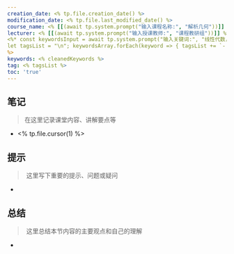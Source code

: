```yaml
---
creation_date: <% tp.file.creation_date() %>
modification_date: <% tp.file.last_modified_date() %>
course_name: <% [[(await tp.system.prompt("输入课程名称:", "解析几何"))]] %>
lecturer: <% [[(await tp.system.prompt("输入授课教师:", "课程教研组"))]] %>
<%* const keywordsInput = await tp.system.prompt("输入关键词:", "线性代数，矩阵对角化、二次型"); cleanedKeywords=keywordsInput.replace(/，|、/g, ",").trim(); keywordsArray=cleanedKeywords.split(",").map(keyword => keyword.trim()).filter(keyword => keyword.length > 0);
let tagsList = "\n"; keywordsArray.forEach(keyword => { tagsList += `- ${keyword}\n`; }); 
%>
keywords: <% cleanedKeywords %>
tag: <% tagsList %>
toc: 'true'
---
```

## 笔记
> 在这里记录课堂内容、讲解要点等
- <% tp.file.cursor(1) %>
## 提示
> 这里写下重要的提示、问题或疑问
- 
## 总结
> 这里总结本节内容的主要观点和自己的理解
- 